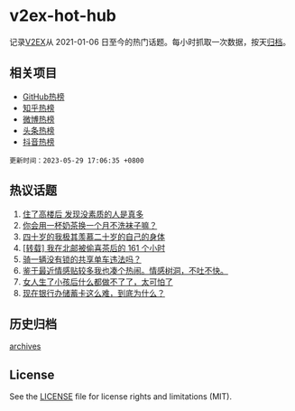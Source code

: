 # v2ex-hot-hub

 记录[V2EX](https://www.v2ex.com/)从 2021-01-06 日至今的热门话题。每小时抓取一次数据，按天[归档](archives)。
 
 ## 相关项目

- [GitHub热榜](https://github.com/snaildev/github-hot-hub)
- [知乎热榜](https://github.com/snaildev/zhihu-hot-hub)
- [微博热榜](https://github.com/snaildev/weibo-hot-hub)
- [头条热榜](https://github.com/snaildev/toutiao-hot-hub)
- [抖音热榜](https://github.com/snaildev/douyin-hot-hub)


 `更新时间：2023-05-29 17:06:35 +0800`

## 热议话题

1. [住了高楼后 发现没素质的人是真多](https://www.v2ex.com/t/943633)
1. [你会用一杯奶茶换一个月不洗袜子嘛？](https://www.v2ex.com/t/943640)
1. [四十岁的我极其羡慕二十岁的自己的身体](https://www.v2ex.com/t/943721)
1. [[转载] 我在北邮被偷喜茶后的 161 个小时](https://www.v2ex.com/t/943867)
1. [骑一辆没有锁的共享单车违法吗？](https://www.v2ex.com/t/943754)
1. [鉴于最近情感贴较多我也凑个热闹。情感树洞，不吐不快。](https://www.v2ex.com/t/943631)
1. [女人生了小孩后什么都做不了了，太可怕了](https://www.v2ex.com/t/943636)
1. [现在银行办储蓄卡这么难，到底为什么？](https://www.v2ex.com/t/943822)

## 历史归档

[archives](archives)

## License

See the [LICENSE](LICENSE) file for license rights and limitations (MIT).
